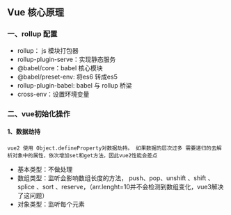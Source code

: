 ## Vue 核心原理

### 一、rollup 配置
- rollup： js 模块打包器
- rollup-plugin-serve：实现静态服务
- @babel/core：babel 核心模块
- @babel/preset-env: 将es6 转成es5
- rollup-plugin-babel: babel 与 rollup 桥梁
- cross-env：设置环境变量

### 二、vue初始化操作
#### 1、数据劫持
```
vue2 使用 Object.defineProperty对数据劫持。 如果数据的层次过多 需要递归的去解析对象中的属性，依次增加set和get方法，因此vue2性能会差点
```
- 基本类型：不做处理
- 数组类型：监听会影响数组长度的方法， push、pop、unshift 、shift 、 splice 、sort 、reserve，（arr.lenght=10并不会检测到数组变化，vue3解决了这问题） 
- 对象类型：监听每个元素